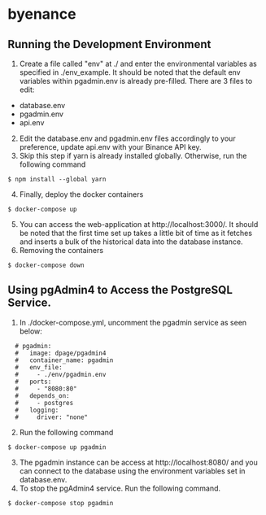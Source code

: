 # byenance

## Running the Development Environment
1. Create a file called "env" at ./ and enter the environmental variables as specified in ./env_example. It should be noted that the default env variables within pgadmin.env is already pre-filled. There are 3 files to edit:
- database.env
- pgadmin.env
- api.env
2. Edit the database.env and pgadmin.env files accordingly to your preference, update api.env with your Binance API key. 
3. Skip this step if yarn is already installed globally. Otherwise, run the following command 
```
$ npm install --global yarn
```
4. Finally, deploy the docker containers 
```
$ docker-compose up
```
5. You can access the web-application at http://localhost:3000/. It should be noted that the first time set up takes a little bit of time as it fetches and inserts a bulk of the historical data into the database instance. 
6. Removing the containers 
```
$ docker-compose down
```

## Using pgAdmin4 to Access the PostgreSQL Service. 
1. In ./docker-compose.yml, uncomment the pgadmin service as seen below:
```
  # pgadmin:
  #   image: dpage/pgadmin4
  #   container_name: pgadmin
  #   env_file:
  #     - ./env/pgadmin.env
  #   ports:
  #     - "8080:80"
  #   depends_on:
  #     - postgres
  #   logging:
  #     driver: "none"
```
2. Run the following command 
```
$ docker-compose up pgadmin
```
3. The pgadmin instance can be access at http://localhost:8080/ and you can connect to the database using the environment variables set in database.env.
4. To stop the pgAdmin4 service. Run the following command.
```
$ docker-compose stop pgadmin
```
